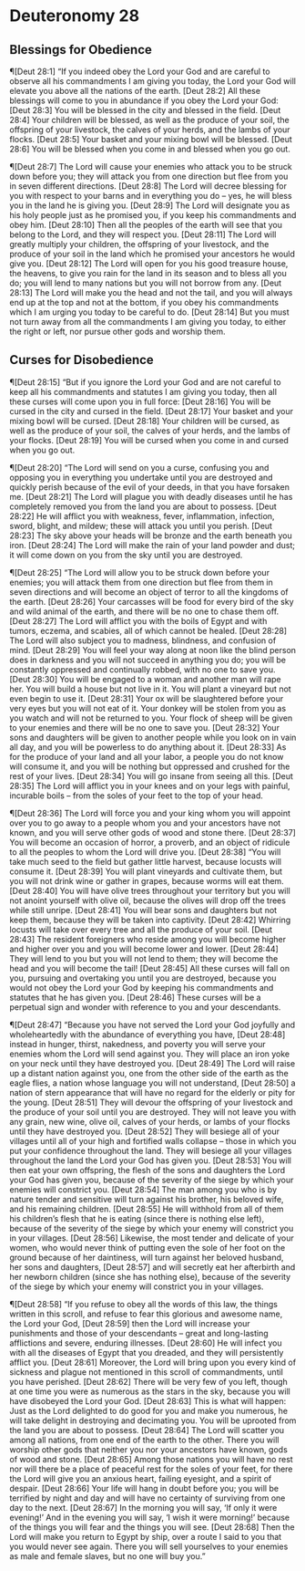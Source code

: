 # Deuteronomy 28

## Blessings for Obedience
¶[Deut 28:1] “If you indeed obey the Lord your God and are careful to observe all his commandments I am giving you today, the Lord your God will elevate you above all the nations of the earth.
[Deut 28:2] All these blessings will come to you in abundance if you obey the Lord your God:
[Deut 28:3] You will be blessed in the city and blessed in the field.
[Deut 28:4] Your children will be blessed, as well as the produce of your soil, the offspring of your livestock, the calves of your herds, and the lambs of your flocks.
[Deut 28:5] Your basket and your mixing bowl will be blessed.
[Deut 28:6] You will be blessed when you come in and blessed when you go out.

¶[Deut 28:7] The Lord will cause your enemies who attack you to be struck down before you; they will attack you from one direction but flee from you in seven different directions.
[Deut 28:8] The Lord will decree blessing for you with respect to your barns and in everything you do – yes, he will bless you in the land he is giving you.
[Deut 28:9] The Lord will designate you as his holy people just as he promised you, if you keep his commandments and obey him.
[Deut 28:10] Then all the peoples of the earth will see that you belong to the Lord, and they will respect you.
[Deut 28:11] The Lord will greatly multiply your children, the offspring of your livestock, and the produce of your soil in the land which he promised your ancestors he would give you.
[Deut 28:12] The Lord will open for you his good treasure house, the heavens, to give you rain for the land in its season and to bless all you do; you will lend to many nations but you will not borrow from any.
[Deut 28:13] The Lord will make you the head and not the tail, and you will always end up at the top and not at the bottom, if you obey his commandments which I am urging you today to be careful to do.
[Deut 28:14] But you must not turn away from all the commandments I am giving you today, to either the right or left, nor pursue other gods and worship them.

## Curses for Disobedience
¶[Deut 28:15] “But if you ignore the Lord your God and are not careful to keep all his commandments and statutes I am giving you today, then all these curses will come upon you in full force:
[Deut 28:16] You will be cursed in the city and cursed in the field.
[Deut 28:17] Your basket and your mixing bowl will be cursed.
[Deut 28:18] Your children will be cursed, as well as the produce of your soil, the calves of your herds, and the lambs of your flocks.
[Deut 28:19] You will be cursed when you come in and cursed when you go out.

¶[Deut 28:20] “The Lord will send on you a curse, confusing you and opposing you in everything you undertake until you are destroyed and quickly perish because of the evil of your deeds, in that you have forsaken me.
[Deut 28:21] The Lord will plague you with deadly diseases until he has completely removed you from the land you are about to possess.
[Deut 28:22] He will afflict you with weakness, fever, inflammation, infection, sword, blight, and mildew; these will attack you until you perish.
[Deut 28:23] The sky above your heads will be bronze and the earth beneath you iron.
[Deut 28:24] The Lord will make the rain of your land powder and dust; it will come down on you from the sky until you are destroyed.

¶[Deut 28:25] “The Lord will allow you to be struck down before your enemies; you will attack them from one direction but flee from them in seven directions and will become an object of terror to all the kingdoms of the earth.
[Deut 28:26] Your carcasses will be food for every bird of the sky and wild animal of the earth, and there will be no one to chase them off.
[Deut 28:27] The Lord will afflict you with the boils of Egypt and with tumors, eczema, and scabies, all of which cannot be healed.
[Deut 28:28] The Lord will also subject you to madness, blindness, and confusion of mind.
[Deut 28:29] You will feel your way along at noon like the blind person does in darkness and you will not succeed in anything you do; you will be constantly oppressed and continually robbed, with no one to save you.
[Deut 28:30] You will be engaged to a woman and another man will rape her. You will build a house but not live in it. You will plant a vineyard but not even begin to use it.
[Deut 28:31] Your ox will be slaughtered before your very eyes but you will not eat of it. Your donkey will be stolen from you as you watch and will not be returned to you. Your flock of sheep will be given to your enemies and there will be no one to save you.
[Deut 28:32] Your sons and daughters will be given to another people while you look on in vain all day, and you will be powerless to do anything about it.
[Deut 28:33] As for the produce of your land and all your labor, a people you do not know will consume it, and you will be nothing but oppressed and crushed for the rest of your lives.
[Deut 28:34] You will go insane from seeing all this.
[Deut 28:35] The Lord will afflict you in your knees and on your legs with painful, incurable boils – from the soles of your feet to the top of your head.

¶[Deut 28:36] The Lord will force you and your king whom you will appoint over you to go away to a people whom you and your ancestors have not known, and you will serve other gods of wood and stone there.
[Deut 28:37] You will become an occasion of horror, a proverb, and an object of ridicule to all the peoples to whom the Lord will drive you.
[Deut 28:38] “You will take much seed to the field but gather little harvest, because locusts will consume it.
[Deut 28:39] You will plant vineyards and cultivate them, but you will not drink wine or gather in grapes, because worms will eat them.
[Deut 28:40] You will have olive trees throughout your territory but you will not anoint yourself with olive oil, because the olives will drop off the trees while still unripe.
[Deut 28:41] You will bear sons and daughters but not keep them, because they will be taken into captivity.
[Deut 28:42] Whirring locusts will take over every tree and all the produce of your soil.
[Deut 28:43] The resident foreigners who reside among you will become higher and higher over you and you will become lower and lower.
[Deut 28:44] They will lend to you but you will not lend to them; they will become the head and you will become the tail!
[Deut 28:45] All these curses will fall on you, pursuing and overtaking you until you are destroyed, because you would not obey the Lord your God by keeping his commandments and statutes that he has given you.
[Deut 28:46] These curses will be a perpetual sign and wonder with reference to you and your descendants.

¶[Deut 28:47] “Because you have not served the Lord your God joyfully and wholeheartedly with the abundance of everything you have,
[Deut 28:48] instead in hunger, thirst, nakedness, and poverty you will serve your enemies whom the Lord will send against you. They will place an iron yoke on your neck until they have destroyed you.
[Deut 28:49] The Lord will raise up a distant nation against you, one from the other side of the earth as the eagle flies, a nation whose language you will not understand,
[Deut 28:50] a nation of stern appearance that will have no regard for the elderly or pity for the young.
[Deut 28:51] They will devour the offspring of your livestock and the produce of your soil until you are destroyed. They will not leave you with any grain, new wine, olive oil, calves of your herds, or lambs of your flocks until they have destroyed you.
[Deut 28:52] They will besiege all of your villages until all of your high and fortified walls collapse – those in which you put your confidence throughout the land. They will besiege all your villages throughout the land the Lord your God has given you.
[Deut 28:53] You will then eat your own offspring, the flesh of the sons and daughters the Lord your God has given you, because of the severity of the siege by which your enemies will constrict you.
[Deut 28:54] The man among you who is by nature tender and sensitive will turn against his brother, his beloved wife, and his remaining children.
[Deut 28:55] He will withhold from all of them his children’s flesh that he is eating (since there is nothing else left), because of the severity of the siege by which your enemy will constrict you in your villages.
[Deut 28:56] Likewise, the most tender and delicate of your women, who would never think of putting even the sole of her foot on the ground because of her daintiness, will turn against her beloved husband, her sons and daughters,
[Deut 28:57] and will secretly eat her afterbirth and her newborn children (since she has nothing else), because of the severity of the siege by which your enemy will constrict you in your villages.

¶[Deut 28:58] “If you refuse to obey all the words of this law, the things written in this scroll, and refuse to fear this glorious and awesome name, the Lord your God,
[Deut 28:59] then the Lord will increase your punishments and those of your descendants – great and long-lasting afflictions and severe, enduring illnesses.
[Deut 28:60] He will infect you with all the diseases of Egypt that you dreaded, and they will persistently afflict you.
[Deut 28:61] Moreover, the Lord will bring upon you every kind of sickness and plague not mentioned in this scroll of commandments, until you have perished.
[Deut 28:62] There will be very few of you left, though at one time you were as numerous as the stars in the sky, because you will have disobeyed the Lord your God.
[Deut 28:63] This is what will happen: Just as the Lord delighted to do good for you and make you numerous, he will take delight in destroying and decimating you. You will be uprooted from the land you are about to possess.
[Deut 28:64] The Lord will scatter you among all nations, from one end of the earth to the other. There you will worship other gods that neither you nor your ancestors have known, gods of wood and stone.
[Deut 28:65] Among those nations you will have no rest nor will there be a place of peaceful rest for the soles of your feet, for there the Lord will give you an anxious heart, failing eyesight, and a spirit of despair.
[Deut 28:66] Your life will hang in doubt before you; you will be terrified by night and day and will have no certainty of surviving from one day to the next.
[Deut 28:67] In the morning you will say, ‘If only it were evening!’ And in the evening you will say, ‘I wish it were morning!’ because of the things you will fear and the things you will see.
[Deut 28:68] Then the Lord will make you return to Egypt by ship, over a route I said to you that you would never see again. There you will sell yourselves to your enemies as male and female slaves, but no one will buy you.”
